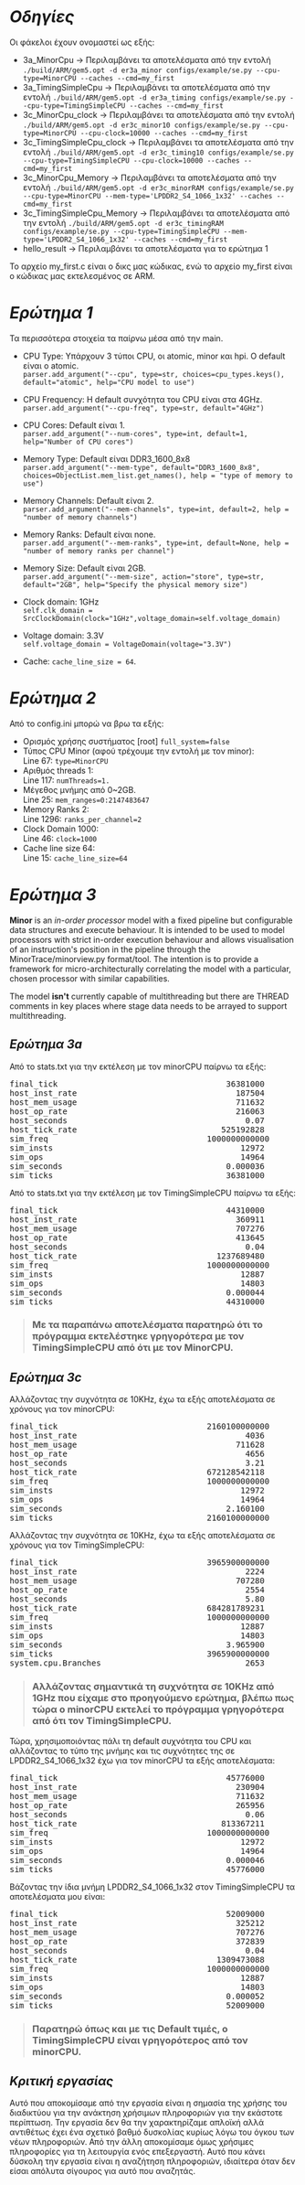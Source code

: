 # _Οδηγίες_  
Οι φάκελοι έχουν ονομαστεί ως εξής:  
* 3a_MinorCpu ->  Περιλαμβάνει τα αποτελέσματα από την εντολή ` ./build/ARM/gem5.opt -d er3a_minor configs/example/se.py --cpu-type=MinorCPU --caches --cmd=my_first `
* 3a_TimingSimpleCpu -> Περιλαμβάνει τα αποτελέσματα από την εντολή ` ./build/ARM/gem5.opt -d er3a_timing configs/example/se.py --cpu-type=TimingSimpleCPU --caches --cmd=my_first `
* 3c_MinorCpu_clock -> Περιλαμβάνει τα αποτελέσματα από την εντολή ` ./build/ARM/gem5.opt -d er3c_minor10 configs/example/se.py --cpu-type=MinorCPU --cpu-clock=10000 --caches --cmd=my_first `
* 3c_TimingSimpleCpu_clock -> Περιλαμβάνει τα αποτελέσματα από την εντολή ` ./build/ARM/gem5.opt -d er3c_timing10 configs/example/se.py --cpu-type=TimingSimpleCPU --cpu-clock=10000 --caches --cmd=my_first `
* 3c_MinorCpu_Memory -> Περιλαμβάνει τα αποτελέσματα από την εντολή ` ./build/ARM/gem5.opt -d er3c_minorRAM configs/example/se.py --cpu-type=MinorCPU --mem-type='LPDDR2_S4_1066_1x32' --caches --cmd=my_first `
* 3c_TimingSimpleCpu_Memory -> Περιλαμβάνει τα αποτελέσματα από την εντολή ` ./build/ARM/gem5.opt -d er3c_timingRAM configs/example/se.py --cpu-type=TimingSimpleCPU --mem-type='LPDDR2_S4_1066_1x32' --caches --cmd=my_first `
* hello_result -> Περιλαμβάνει τα αποτελέσματα για το ερώτημα 1  

Το αρχείο my_first.c είναι ο δικς μας κώδικας, ενώ το αρχείο my_first είναι ο κώδικας μας εκτελεσμένος σε ARM.

# _Ερώτημα 1_
Τα περισσότερα στοιχεία τα παίρνω μέσα από την main.

* CPU Type:  Υπάρχουν 3 τύποι CPU, οι atomic, minor και hpi. Ο default είναι ο atomic.  
`parser.add_argument("--cpu", type=str, choices=cpu_types.keys(), default="atomic", help="CPU model to use")`
                        
* CPU Frequency: Η default συνχότητα του CPU είναι στα 4GHz.  
`parser.add_argument("--cpu-freq", type=str, default="4GHz")`
  
* CPU Cores: Default είναι 1.  
`parser.add_argument("--num-cores", type=int, default=1, help="Number of CPU cores")`
                        
* Memory Type: Default είναι DDR3_1600_8x8  
`parser.add_argument("--mem-type", default="DDR3_1600_8x8", choices=ObjectList.mem_list.get_names(), help = "type of memory to use")`
                        
* Memory Channels: Default είναι 2.  
`parser.add_argument("--mem-channels", type=int, default=2, help = "number of memory channels")`  
                        
* Memory Ranks: Default είναι none.  
`parser.add_argument("--mem-ranks", type=int, default=None, help = "number of memory ranks per channel")`
                        
* Memory Size: Default είναι 2GB.  
`parser.add_argument("--mem-size", action="store", type=str,
                        default="2GB",
                        help="Specify the physical memory size")`
                        
* Clock domain: 1GHz  
`self.clk_domain = SrcClockDomain(clock="1GHz",voltage_domain=self.voltage_domain)`
 
* Voltage domain: 3.3V  
`self.voltage_domain = VoltageDomain(voltage="3.3V")`

* Cache: `cache_line_size = 64`.  


# _Ερώτημα 2_
Από το config.ini μπορώ να βρω τα εξής:
* Ορισμός χρήσης συστήματος
[root]
`full_system=false`
* Τύπος CPU Minor (αφού τρέχουμε την εντολή με τον minor):  
Line 67: `type=MinorCPU`
* Αριθμός threads 1:  
Line 117: `numThreads=1.`
* Μέγεθος μνήμης από 0~2GB.  
Line 25: `mem_ranges=0:2147483647`
* Memory Ranks 2:  
Line 1296: `ranks_per_channel=2`
* Clock Domain 1000:  
Line 46: `clock=1000`
* Cache line size 64:  
Line 15: `cache_line_size=64`      


# _Ερώτημα 3_
**Minor** is an _in-order processor_ model with a fixed pipeline but configurable data structures and execute behaviour. It is intended to be used to model processors with strict in-order execution behaviour and allows visualisation of an instruction's position in the pipeline through the MinorTrace/minorview.py format/tool. The intention is to provide a framework for micro-architecturally correlating the model with a particular, chosen processor with similar capabilities.  

The model **isn't** currently capable of multithreading but there are THREAD comments in key places where stage data needs to be arrayed to support multithreading.

## _Ερώτημα 3a_  
Από το stats.txt για την εκτέλεση με τον minorCPU παίρνω τα εξής:


<pre>
final_tick                                   36381000                       # Number of ticks from beginning of simulation (restored from checkpoints and never reset)
host_inst_rate                                 187504                       # Simulator instruction rate (inst/s)
host_mem_usage                                 711632                       # Number of bytes of host memory used
host_op_rate                                   216063                       # Simulator op (including micro ops) rate (op/s)
host_seconds                                     0.07                       # Real time elapsed on the host
host_tick_rate                              525192828                       # Simulator tick rate (ticks/s)
sim_freq                                 1000000000000                       # Frequency of simulated ticks
sim_insts                                       12972                       # Number of instructions simulated
sim_ops                                         14964                       # Number of ops (including micro ops) simulated
sim_seconds                                  0.000036                       # Number of seconds simulated
sim_ticks                                    36381000                       # Number of ticks simulated
</pre>      


Από το stats.txt για την εκτέλεση με τον TimingSimpleCPU παίρνω τα εξής:
<pre>
final_tick                                   44310000                       # Number of ticks from beginning of simulation (restored from checkpoints and never reset)
host_inst_rate                                 360911                       # Simulator instruction rate (inst/s)
host_mem_usage                                 707276                       # Number of bytes of host memory used
host_op_rate                                   413645                       # Simulator op (including micro ops) rate (op/s)
host_seconds                                     0.04                       # Real time elapsed on the host
host_tick_rate                             1237689480                       # Simulator tick rate (ticks/s)
sim_freq                                 1000000000000                       # Frequency of simulated ticks
sim_insts                                       12887                       # Number of instructions simulated
sim_ops                                         14803                       # Number of ops (including micro ops) simulated
sim_seconds                                  0.000044                       # Number of seconds simulated
sim_ticks                                    44310000                       # Number of ticks simulated
</pre>  



> ### Με τα παραπάνω αποτελέσματα παρατηρώ ότι το πρόγραμμα εκτελέστηκε γρηγορότερα με τον TimingSimpleCPU από ότι με τον MinorCPU.

## _Ερώτημα 3c_  
Αλλάζοντας την συχνότητα σε 10KHz, έχω τα εξής αποτελέσματα σε χρόνους για τον minorCPU:
<pre>
final_tick                               2160100000000                       # Number of ticks from beginning of simulation (restored from checkpoints and never reset)
host_inst_rate                                   4036                       # Simulator instruction rate (inst/s)
host_mem_usage                                 711628                       # Number of bytes of host memory used
host_op_rate                                     4656                       # Simulator op (including micro ops) rate (op/s)
host_seconds                                     3.21                       # Real time elapsed on the host
host_tick_rate                           672128542118                       # Simulator tick rate (ticks/s)
sim_freq                                 1000000000000                       # Frequency of simulated ticks
sim_insts                                       12972                       # Number of instructions simulated
sim_ops                                         14964                       # Number of ops (including micro ops) simulated
sim_seconds                                  2.160100                       # Number of seconds simulated
sim_ticks                                2160100000000                       # Number of ticks simulated
</pre>  

Αλλάζοντας την συχνότητα σε 10KHz, έχω τα εξής αποτελέσματα σε χρόνους για τον TimingSimpleCPU:
<pre>
final_tick                               3965900000000                       # Number of ticks from beginning of simulation (restored from checkpoints and never reset)
host_inst_rate                                   2224                       # Simulator instruction rate (inst/s)
host_mem_usage                                 707280                       # Number of bytes of host memory used
host_op_rate                                     2554                       # Simulator op (including micro ops) rate (op/s)
host_seconds                                     5.80                       # Real time elapsed on the host
host_tick_rate                           684281789231                       # Simulator tick rate (ticks/s)
sim_freq                                 1000000000000                       # Frequency of simulated ticks
sim_insts                                       12887                       # Number of instructions simulated
sim_ops                                         14803                       # Number of ops (including micro ops) simulated
sim_seconds                                  3.965900                       # Number of seconds simulated
sim_ticks                                3965900000000                       # Number of ticks simulated
system.cpu.Branches                              2653                       # Number of branches fetched
</pre>  



> ###  Αλλάζοντας σημαντικά τη συχνότητα σε 10KHz από 1GHz που είχαμε στο προηγούμενο ερώτημα, βλέπω πως τώρα ο minorCPU εκτελεί το πρόγραμμα γρηγορότερα από ότι τον TimingSimpleCPU.



Τώρα, χρησιμοποιόντας πάλι τη default συχνότητα του CPU και αλλάζοντας το τύπο της μνήμης και τις συχνότητες της σε LPDDR2_S4_1066_1x32 έχω για τον minorCPU τα εξής αποτελέσματα:  
<pre>
final_tick                                   45776000                       # Number of ticks from beginning of simulation (restored from checkpoints and never reset)
host_inst_rate                                 230904                       # Simulator instruction rate (inst/s)
host_mem_usage                                 711632                       # Number of bytes of host memory used
host_op_rate                                   265956                       # Simulator op (including micro ops) rate (op/s)
host_seconds                                     0.06                       # Real time elapsed on the host
host_tick_rate                              813367211                       # Simulator tick rate (ticks/s)
sim_freq                                 1000000000000                       # Frequency of simulated ticks
sim_insts                                       12972                       # Number of instructions simulated
sim_ops                                         14964                       # Number of ops (including micro ops) simulated
sim_seconds                                  0.000046                       # Number of seconds simulated
sim_ticks                                    45776000                       # Number of ticks simulated
</pre>  



Βάζοντας την ίδια μνήμη LPDDR2_S4_1066_1x32 στον TimingSimpleCPU τα αποτελέσματα μου είναι:  
<pre>
final_tick                                   52009000                       # Number of ticks from beginning of simulation (restored from checkpoints and never reset)
host_inst_rate                                 325212                       # Simulator instruction rate (inst/s)
host_mem_usage                                 707276                       # Number of bytes of host memory used
host_op_rate                                   372839                       # Simulator op (including micro ops) rate (op/s)
host_seconds                                     0.04                       # Real time elapsed on the host
host_tick_rate                             1309473088                       # Simulator tick rate (ticks/s)
sim_freq                                 1000000000000                       # Frequency of simulated ticks
sim_insts                                       12887                       # Number of instructions simulated
sim_ops                                         14803                       # Number of ops (including micro ops) simulated
sim_seconds                                  0.000052                       # Number of seconds simulated
sim_ticks                                    52009000                       # Number of ticks simulated
</pre>



> ###  Παρατηρώ όπως και με τις Default τιμές, ο TimingSimpleCPU είναι γρηγορότερος από τον minorCPU.



## _Κριτική εργασίας_
Αυτό που αποκομίσαμε από την εργασία είναι η σημασία της χρήσης του διαδικτύου για την ανάκτηση χρήσιμων πληροφοριών για την εκάστοτε περίπτωση. Την εργασία δεν θα την χαρακτηρίζαμε απλοϊκή αλλά αντιθέτως έχει ένα σχετικό βαθμό δυσκολίας κυρίως λόγω του όγκου των νέων πληροφοριών. Από την άλλη αποκομίσαμε όμως χρήσιμες πληροφορίες για τη λειτουργία ενός επεξεργαστή. Αυτό που κάνει δύσκολη την εργασία είναι η αναζήτηση πληροφοριών, ιδιαίτερα όταν δεν είσαι απόλυτα σίγουρος για αυτό που αναζητάς.
